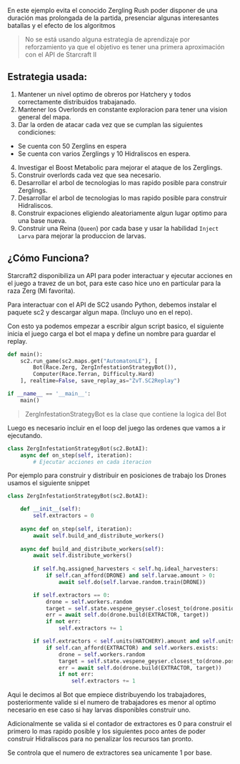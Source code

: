 En este ejemplo evita el conocido Zergling Rush poder disponer de una duración mas prolongada de la partida, presenciar algunas interesantes batallas y el efecto de los algoritmos

> No se está usando alguna estrategia de aprendizaje por reforzamiento ya que el objetivo es tener una primera aproximación con el API de Starcraft II

## Estrategia usada:

1. Mantener un nivel optimo de obreros por Hatchery y todos correctamente distribuidos trabajanado.
2. Mantener los Overlords en constante exploracion para tener una vision general del mapa.
3. Dar la orden de atacar cada vez que se cumplan las siguientes condiciones:
  - Se cuenta con 50 Zerglins en espera
  - Se cuenta con varios Zerglings y 10 Hidraliscos en espera.
4. Investigar el Boost Metabolic para mejorar el ataque de los Zerglings.
5. Construir overlords cada vez que sea necesario.
6. Desarrollar el arbol de tecnologias lo mas rapido posible para construir Zerglings.
7. Desarrollar el arbol de tecnologias lo mas rapido posible para construir Hidraliscos.
8. Construir expaciones eligiendo aleatoriamente algun lugar optimo para una base nueva.
9. Construir una Reina (`Queen`) por cada base y usar la habilidad `Inject Larva` para mejorar la produccion de larvas.

## ¿Cómo Funciona?

Starcraft2 disponibiliza un API para poder interactuar y ejecutar acciones en el juego a travez de un bot, para este caso hice uno en particular para la raza Zerg (Mi favorita).

Para interactuar con el API de SC2 usando Python, debemos instalar el paquete sc2 y descargar algun mapa. (Incluyo uno en el repo).

Con esto ya podemos empezar a escribir algun script basico, el siguiente inicia el juego carga el bot el mapa y define un nombre para guardar el replay.

```python
def main():
    sc2.run_game(sc2.maps.get("AutomatonLE"), [
        Bot(Race.Zerg, ZergInfestationStrategyBot()),
        Computer(Race.Terran, Difficulty.Hard)
    ], realtime=False, save_replay_as="ZvT.SC2Replay")

if __name__ == '__main__':
    main()
```

> ZergInfestationStrategyBot es la clase que contiene la logica del Bot

Luego es necesario incluir en el loop del juego las ordenes que vamos a ir ejecutando.

```python
class ZergInfestationStrategyBot(sc2.BotAI):
    async def on_step(self, iteration):
        # Ejecutar acciones en cada iteracion
```

Por ejemplo para construir y distribuir en posiciones de trabajo los Drones usamos el siguiente snippet

```python
class ZergInfestationStrategyBot(sc2.BotAI):

    def __init__(self):
        self.extractors = 0
    
    async def on_step(self, iteration):
        await self.build_and_distribute_workers()
    
    async def build_and_distribute_workers(self):
        await self.distribute_workers()
        
        if self.hq.assigned_harvesters < self.hq.ideal_harvesters:
            if self.can_afford(DRONE) and self.larvae.amount > 0:
                await self.do(self.larvae.random.train(DRONE))

        if self.extractors == 0:
            drone = self.workers.random
            target = self.state.vespene_geyser.closest_to(drone.position)
            err = await self.do(drone.build(EXTRACTOR, target))
            if not err:
                self.extractors += 1

        if self.extractors < self.units(HATCHERY).amount and self.units(LAIR).ready.exists:
            if self.can_afford(EXTRACTOR) and self.workers.exists:
                drone = self.workers.random
                target = self.state.vespene_geyser.closest_to(drone.position)
                err = await self.do(drone.build(EXTRACTOR, target))
                if not err:
                    self.extractors += 1
```

Aqui le decimos al Bot que empiece distribuyendo los trabajadores, posteriormente valide si el numero de trabajadores es menor al optimo necesario en ese caso si hay larvas disponibles construir uno.

Adicionalmente se valida si el contador de extractores es 0 para construir el primero lo mas rapido posible y los siguientes poco antes de poder construir Hidraliscos para no penalizar los recursos tan pronto.

Se controla que el numero de extractores sea unicamente 1 por base.